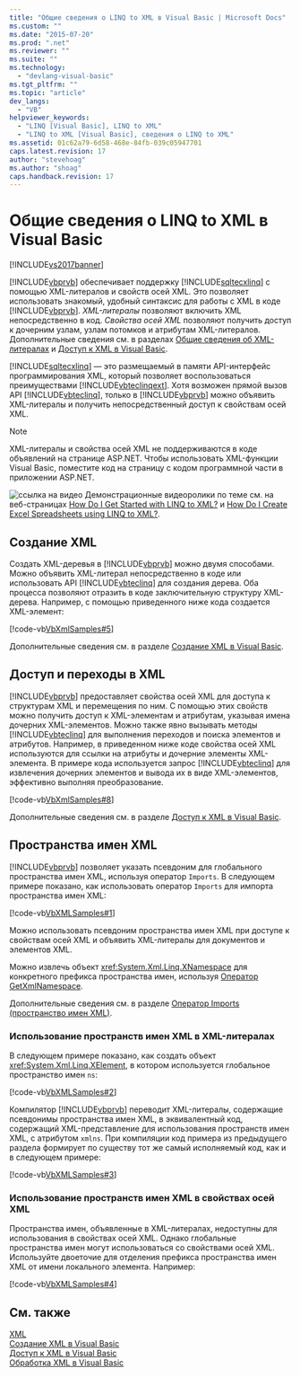 ```yaml
---
title: "Общие сведения о LINQ to XML в Visual Basic | Microsoft Docs"
ms.custom: ""
ms.date: "2015-07-20"
ms.prod: ".net"
ms.reviewer: ""
ms.suite: ""
ms.technology: 
  - "devlang-visual-basic"
ms.tgt_pltfrm: ""
ms.topic: "article"
dev_langs: 
  - "VB"
helpviewer_keywords: 
  - "LINQ [Visual Basic], LINQ to XML"
  - "LINQ to XML [Visual Basic], сведения о LINQ to XML"
ms.assetid: 01c62a79-6d58-468e-84fb-039c05947701
caps.latest.revision: 17
author: "stevehoag"
ms.author: "shoag"
caps.handback.revision: 17
---
```

# Общие сведения о LINQ to XML в Visual Basic
[!INCLUDE[vs2017banner](../../../../visual-basic/includes/vs2017banner.md)]

[!INCLUDE[vbprvb](../../../../csharp/programming-guide/concepts/linq/includes/vbprvb-md.md)] обеспечивает поддержку [!INCLUDE[sqltecxlinq](../../../../csharp/programming-guide/concepts/linq/includes/sqltecxlinq-md.md)] с помощью XML\-литералов и свойств осей XML.  Это позволяет использовать знакомый, удобный синтаксис для работы с XML в коде [!INCLUDE[vbprvb](../../../../csharp/programming-guide/concepts/linq/includes/vbprvb-md.md)]. *XML\-литералы* позволяют включить XML непосредственно в код.  *Свойства осей XML* позволяют получить доступ к дочерним узлам, узлам потомков и атрибутам XML\-литералов.  Дополнительные сведения см. в разделах [Общие сведения об XML\-литералах](../../../../visual-basic/programming-guide/language-features/xml/xml-literals-overview.md) и [Доступ к XML в Visual Basic](../../../../visual-basic/programming-guide/language-features/xml/accessing-xml.md).  
  
 [!INCLUDE[sqltecxlinq](../../../../csharp/programming-guide/concepts/linq/includes/sqltecxlinq-md.md)] — это размещаемый в памяти API\-интерфейс программирования XML, который позволяет воспользоваться преимуществами [!INCLUDE[vbteclinqext](../../../../csharp/getting-started/includes/vbteclinqext-md.md)].  Хотя возможен прямой вызов API [!INCLUDE[vbteclinq](../../../../csharp/includes/vbteclinq-md.md)], только в [!INCLUDE[vbprvb](../../../../csharp/programming-guide/concepts/linq/includes/vbprvb-md.md)] можно объявить XML\-литералы и получить непосредственный доступ к свойствам осей XML.  
  
> [!NOTE]
>  XML\-литералы и свойства осей XML не поддерживаются в коде объявлений на странице ASP.NET.  Чтобы использовать XML\-функции Visual Basic, поместите код на страницу с кодом программной части в приложении ASP.NET.  
  
 ![ссылка на видео](../../../../csharp/programming-guide/concepts/linq/media/playvideo.png "PlayVideo") Демонстрационные видеоролики по теме см. на веб\-страницах [How Do I Get Started with LINQ to XML?](http://go.microsoft.com/fwlink/?LinkId=143034) и [How Do I Create Excel Spreadsheets using LINQ to XML?](http://go.microsoft.com/fwlink/?LinkId=143536).  
  
## Создание XML  
 Создать XML\-деревья в [!INCLUDE[vbprvb](../../../../csharp/programming-guide/concepts/linq/includes/vbprvb-md.md)] можно двумя способами.  Можно объявить XML\-литерал непосредственно в коде или использовать API [!INCLUDE[vbteclinq](../../../../csharp/includes/vbteclinq-md.md)] для создания дерева.  Оба процесса позволяют отразить в коде заключительную структуру XML\-дерева.  Например, с помощью приведенного ниже кода создается XML\-элемент:  
  
 [!code-vb[VbXmlSamples#5](../../../../visual-basic/language-reference/operators/codesnippet/visualbasic/overview-of-linq-to-xml_1.vb)]  
  
 Дополнительные сведения см. в разделе [Создание XML в Visual Basic](../../../../visual-basic/programming-guide/language-features/xml/creating-xml.md).  
  
## Доступ и переходы в XML  
 [!INCLUDE[vbprvb](../../../../csharp/programming-guide/concepts/linq/includes/vbprvb-md.md)] предоставляет свойства осей XML для доступа к структурам XML и перемещения по ним.  С помощью этих свойств можно получить доступ к XML\-элементам и атрибутам, указывая имена дочерних XML\-элементов.  Можно также явно вызывать методы [!INCLUDE[vbteclinq](../../../../csharp/includes/vbteclinq-md.md)] для выполнения переходов и поиска элементов и атрибутов.  Например, в приведенном ниже коде свойства осей XML используются для ссылки на атрибуты и дочерние элементы XML\-элемента.  В примере кода используется запрос [!INCLUDE[vbteclinq](../../../../csharp/includes/vbteclinq-md.md)] для извлечения дочерних элементов и вывода их в виде XML\-элементов, эффективно выполняя преобразование.  
  
 [!code-vb[VbXmlSamples#8](../../../../visual-basic/language-reference/operators/codesnippet/visualbasic/overview-of-linq-to-xml_2.vb)]  
  
 Дополнительные сведения см. в разделе [Доступ к XML в Visual Basic](../../../../visual-basic/programming-guide/language-features/xml/accessing-xml.md).  
  
## Пространства имен XML  
 [!INCLUDE[vbprvb](../../../../csharp/programming-guide/concepts/linq/includes/vbprvb-md.md)] позволяет указать псевдоним для глобального пространства имен XML, используя оператор `Imports`.  В следующем примере показано, как использовать оператор `Imports` для импорта пространства имен XML:  
  
 [!code-vb[VbXMLSamples#1](../../../../visual-basic/language-reference/operators/codesnippet/visualbasic/overview-of-linq-to-xml_3.vb)]  
  
 Можно использовать псевдоним пространства имен XML при доступе к свойствам осей XML и объявить XML\-литералы для документов и элементов XML.  
  
 Можно извлечь объект <xref:System.Xml.Linq.XNamespace> для конкретного префикса пространства имен, используя [Оператор GetXmlNamespace](../../../../visual-basic/language-reference/operators/getxmlnamespace-operator.md).  
  
 Дополнительные сведения см. в разделе [Оператор Imports \(пространство имен XML\)](../../../../visual-basic/language-reference/statements/imports-statement-xml-namespace.md).  
  
### Использование пространств имен XML в XML\-литералах  
 В следующем примере показано, как создать объект <xref:System.Xml.Linq.XElement>, в котором используется глобальное пространство имен `ns`:  
  
 [!code-vb[VbXMLSamples#2](../../../../visual-basic/language-reference/operators/codesnippet/visualbasic/overview-of-linq-to-xml_4.vb)]  
  
 Компилятор [!INCLUDE[vbprvb](../../../../csharp/programming-guide/concepts/linq/includes/vbprvb-md.md)] переводит XML\-литералы, содержащие псевдонимы пространства имен XML, в эквивалентный код, содержащий XML\-представление для использования пространств имен XML, с атрибутом `xmlns`.  При компиляции код примера из предыдущего раздела формирует по существу тот же самый исполняемый код, как и в следующем примере:  
  
 [!code-vb[VbXMLSamples#3](../../../../visual-basic/language-reference/operators/codesnippet/visualbasic/overview-of-linq-to-xml_5.vb)]  
  
### Использование пространств имен XML в свойствах осей XML  
 Пространства имен, объявленные в XML\-литералах, недоступны для использования в свойствах осей XML.  Однако глобальные пространства имен могут использоваться со свойствами осей XML.  Используйте двоеточие для отделения префикса пространства имен XML от имени локального элемента.  Например:  
  
 [!code-vb[VbXMLSamples#4](../../../../visual-basic/language-reference/operators/codesnippet/visualbasic/overview-of-linq-to-xml_6.vb)]  
  
## См. также  
 [XML](../../../../visual-basic/programming-guide/language-features/xml/index.md)   
 [Создание XML в Visual Basic](../../../../visual-basic/programming-guide/language-features/xml/creating-xml.md)   
 [Доступ к XML в Visual Basic](../../../../visual-basic/programming-guide/language-features/xml/accessing-xml.md)   
 [Обработка XML в Visual Basic](../../../../visual-basic/programming-guide/language-features/xml/manipulating-xml.md)